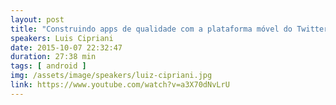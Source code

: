 ```yaml
---
layout: post
title: "Construindo apps de qualidade com a plataforma móvel do Twitter"
speakers: Luis Cipriani
date: 2015-10-07 22:32:47
duration: 27:38 min
tags: [ android ]
img: /assets/image/speakers/luiz-cipriani.jpg
link: https://www.youtube.com/watch?v=a3X70dNvLrU
---
```

